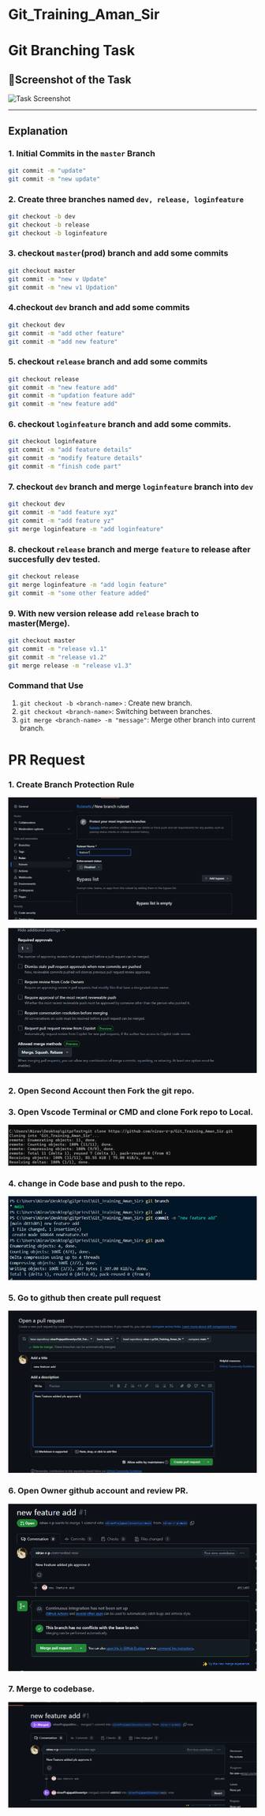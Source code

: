 # Git_Training_Aman_Sir


# Git Branching Task

## 🌟Screenshot of the Task

![Task Screenshot](gitTree.png)

---

## Explanation

### 1. Initial Commits in the `master` Branch

```bash
git commit -m "update"
git commit -m "new update"
```

### 2. Create three branches named `dev, release, loginfeature`

```bash
git checkout -b dev
git checkout -b release
git checkout -b loginfeature

```

### 3. checkout `master`(prod) branch and add some commits

```bash
git checkout master
git commit -m "new v Update"
git commit -m "new v1 Updation"
```

### 4.checkout `dev` branch and add some commits

```bash
git checkout dev
git commit -m "add other feature"
git commit -m "add new feature"

```

### 5. checkout `release` branch and add some commits

```bash
git checkout release
git commit -m "new feature add"
git commit -m "updation feature add"
git commit -m "new feature add"
```

### 6. checkout `loginfeature` branch and add some commits.

```bash
git checkout loginfeature
git commit -m "add feature details"
git commit -m "modify feature details"
git commit -m "finish code part"
```
### 7. checkout `dev` branch and merge `loginfeature` branch into `dev`

```bash
git checkout dev
git commit -m "add feature xyz"
git commit -m "add feature yz"
git merge loginfeature -m "add loginfeature"
```

### 8. checkout `release` branch and merge `feature` to release after succesfully dev tested.

```bash
git checkout release
git merge loginfeature -m "add login feature"
git commit -m "some other feature added"
```

### 9. With new version release add `release` brach to master(Merge). 

```bash
git checkout master
git commit -m "release v1.1"
git commit -m "release v1.2"
git merge release -m "release v1.3"
```
### Command that Use

1. `git checkout -b <branch-name>` : Create new branch.
2. `git checkout <branch-name>`: Switching between branches.
3. `git merge <branch-name> -m "message"`: Merge other branch into current branch.


# PR Request 

### 1. Create Branch Protection Rule

![Task Screenshot](git_t_1.png)

![Task Screenshot](git_t_2.png)


### 2. Open Second Account then Fork the git repo.

### 3. Open Vscode Terminal or CMD and clone Fork repo to Local.
![Task Screenshot](git_colne.png)

### 4. change in Code base and push to the repo.
![Task Screenshot](git_apply_change.png)

### 5. Go to github then create pull request
![Task Screenshot](git_pull_req.png)


### 6. Open Owner github account and review PR.
![Task Screenshot](git_see_req.png)

### 7. Merge to codebase.
![Task Screenshot](merge_git.png)

